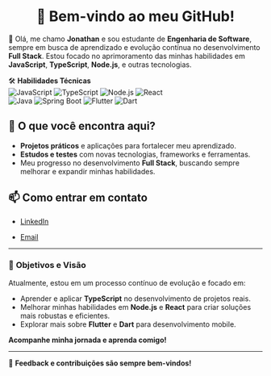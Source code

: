 <h1 align="center">
 🚀 Bem-vindo ao meu GitHub!
</h1>

👋 Olá, me chamo **Jonathan** e sou estudante de **Engenharia de Software**, sempre em busca de aprendizado e evolução contínua no desenvolvimento **Full Stack**. Estou focado no aprimoramento das minhas habilidades em **JavaScript**, **TypeScript**, **Node.js**, e outras tecnologias.


🛠️ **Habilidades Técnicas**  
![JavaScript](https://img.shields.io/badge/-JavaScript-F7DF1E?logo=javascript&logoColor=black&style=flat)  ![TypeScript](https://img.shields.io/badge/-TypeScript-007ACC?logo=typescript&logoColor=white&style=flat)  ![Node.js](https://img.shields.io/badge/-Node.js-339933?logo=node.js&logoColor=white&style=flat)  ![React](https://img.shields.io/badge/-React-61DAFB?logo=react&logoColor=black&style=flat)  
![Java](https://img.shields.io/badge/-Java-007396?logo=java&logoColor=white&style=flat)  ![Spring Boot](https://img.shields.io/badge/-Spring%20Boot-6DB33F?logo=spring-boot&logoColor=white&style=flat)  ![Flutter](https://img.shields.io/badge/-Flutter-02569B?logo=flutter&logoColor=white&style=flat)  ![Dart](https://img.shields.io/badge/-Dart-0175C2?logo=dart&logoColor=white&style=flat)


## 🎯 **O que você encontra aqui?**

- **Projetos práticos** e aplicações para fortalecer meu aprendizado.  
- **Estudos e testes** com novas tecnologias, frameworks e ferramentas.  
- Meu progresso no desenvolvimento **Full Stack**, buscando sempre melhorar e expandir minhas habilidades.

## 📫 **Como entrar em contato**

- [LinkedIn](https://www.linkedin.com/in/jonathanmartinsx/)

- [Email](mailto:jonathancosttasx@gmail.com)

---

### 🌱 **Objetivos e Visão**

Atualmente, estou em um processo contínuo de evolução e focado em:

- Aprender e aplicar **TypeScript** no desenvolvimento de projetos reais.  
- Melhorar minhas habilidades em **Node.js** e **React** para criar soluções mais robustas e eficientes.  
- Explorar mais sobre **Flutter** e **Dart** para desenvolvimento mobile.

**Acompanhe minha jornada e aprenda comigo!**

---


💬 **Feedback e contribuições são sempre bem-vindos!**


<h1>
</h1>



